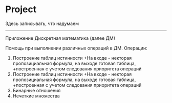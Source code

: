 # Project

Здесь записывать, что надумаем

***************************
Приложение Дискретная математика (далее ДМ)

Помощь при выполнении различных операций в ДМ.
Операции:
1. Построение таблиц истинности
+На входе - некторая пропозициальная формула, на выходе готовая таблица, 
+построенная с учетом следования приоритета операций
2. Построение таблиц истинности
+На входе - некторая пропозициальная формула, на выходе готовая таблица, 
+построенная с учетом следования приоритета операций
3. Бинарные отношения
4. Нечеткие множества
